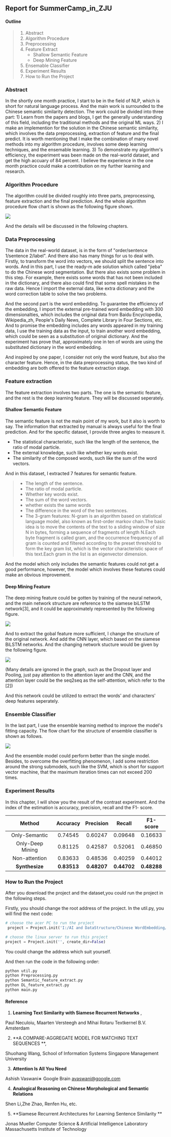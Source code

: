 ## Report for SummerCamp_in_ZJU 

#### Outline

> 1. Abstract
> 2. Algorithm Procedure
> 3. Preprocessing
> 4. Feature Extract
>    + Shallow Semantic Feature
>    + Deep Mining Feature
> 5. Ensemable Classifier
> 6. Experiment Results
> 7. How to Run the Project





### Abstract 



In the shortly one month practice, I start to be in the field of NLP, which is short for natural language process.  And the main work is surrounded to the Chinese semantic similarity detection.  The work could be divided into three part: 1) Learn from  the papers and blogs,  I get the generally understanding  of this field, including the traditional methods and the original ML ways. 2) I make an implemention for the solution in the Chinese semantic similarity, which involves the data preprocessing, extraction of feature and the final predict.  It is worth mentioning that I make the combination of many novel methods into my algorithm procedure, involves some deep learning techniques, and the ensemable learning. 3) To demonstrate my algorithm's efficiency,   the experiment was been made on the real-world dataset, and get the high accuary of 84 percent.  I believe the experience in the one month practice could make a contribution on my further learning and research. 



### Algorithm Procedure



The algorithm could be divided roughly into three parts, preprocessing, feature extraction and the final prediction. And the whole algorithm procedure flow chart is shown as the following figure shown.

![](img/whole_procedure.png)

And the details will be discussed in the following chapters.



### Data Preprocessing



The data in the real-world dataset, is in the form of  "order/sentence 1/sentence 2/label". And there also has many things for us to deal with. Firstly, to  transform the word into vectors, we should split the sentence into words. And in this part, I use the ready-m ade solution which called "jieba" to do the Chinese word segmentation. But there also exists some problem in this step. For example, there exists some words that has not been included in the dictionary, and there also could find that some spell mistakes in the raw data. Hence I import the external data, like extra dictionary and the word correction table to solve the two problems. 

And  the second part is the word embedding. To guarantee the efficiency of the embedding, I import the external pre-trained word embedding with 300 dimensionalties, which includes the original data from Baidu Encyclopedia,  Wikipedia_zh, People's Daily News, Complete Library in Four Sections, etc. And to promise the embedding includes any words appeared in my training data, I use the training data as the input, to train another word embedding, which could be seen as a substitution of original dictionary. And the experiment has prove that, approximately one in ten of words are using the substituted dictionary in the word embedding.

And inspired by one paper, I consider not only the word feature, but also the character feature. Hence, in the data preprocessing status, the two kind of embedding are both  offered  to the feature extraction stage. 



### Feature extraction



The feature extraction involves two parts. The one is the semantic feature, and the rest is the deep learning feature. They will be discussed seperately.

#### Shallow Semantic Feature

The semantic feature is not the main point of my work, but it also is worth to say. The information that extracted by manual is always useful for the final prediction. And for the specific dataset, I provide three angles to measure it. 

- The statistical characteristic, such like the length of the sentence, the ratio of modal particle.
- The external knowledge, such like whether key words exist.
- The similarity of the composed words, such like the sum of the word vectors. 

And in this dataset, I extracted 7 features for semantic feature.

> + The length of the sentence.
> + The ratio of modal particle.
> + Whether key words exist.
> + The sum of the word vectors.
> + whether exists the same words
> + The difference in the word of the two sentences.
> + The 3-gram features: N-gram is an algorithm based on statistical language model, also known as first-order markov chain.The basic idea is to move the contents of the text to a sliding window of size N in bytes, forming a sequence of fragments of length N.Each byte fragment is called gram, and the occurrence frequency of all gram is counted and filtered according to the preset threshold to form the key gram list, which is the vector characteristic space of this text.Each gram in the list is an eigenvector dimension. 

And the model which only includes the semantic features could not get a good performance, however, the model which involves these features could make an obvious improvement. 

#### Deep Mining Feature

The deep mining feature could be gotten by training of the neural network, and the main network structure are reference to the siamese biLSTM network[3],  and it could be approximately represented by the following figure.

![](img/bilstm.png)

And to extract the gobal feature more sufficient, I change the structure of the original network. And add the CNN layer, which based on the siamese BiLSTM networks. And the changing network stucture would be given by the following figure.

![](img/DL_S.png)



(Many details are ignored in the graph, such as the Dropout layer and Pooling, just pay attention to the attention layer and the CNN, and the attention layer could be the seq2seq as the self-attention, which refer to the [2])

And this network could be utilized to extract the words' and characters' deep features seperately. 

### Ensemble Classifier

In the last part, I use the ensemble learning method to improve the model's fitting capacity. The flow chart for the structure of ensemble classifier is  shown as follows.

![](img/ense_learn.png)

And the  ensemble model could perform better than the single model. Besides, to overcome the overfitting phenomenon, I add some restriction around the strong submodels, such like the SVM, which is short for support vector machine, that the maximum iteration times can not exceed 200 times. 


### Experiment Results



In this chapter, I will show you the result of the contrast experiment.  And the index of the estimation is accuracy, precision, recall and the F1- score.

|      Method      |  Accuracy   |  Precision  |   Recall    |  F1-score   |
| :--------------: | :---------: | :---------: | :---------: | :---------: |
|  Only-Semantic   |   0.74545   |   0.60247   |   0.09648   |   0.16633   |
| Only-Deep Mining |   0.81125   |   0.42587   |   0.52061   |   0.46850   |
|  Non-attention   |   0.83633   |   0.48536   |   0.40259   |   0.44012   |
|  **Synthesize**  | **0.83513** | **0.48207** | **0.44702** | **0.48288** |






### How to Run the Project

After you download the project and the dataset,you could run the project in the following steps.

Firstly, you should change the root address of the project. In the util.py, you will find the next code:

```python
# choose the acer PC to run the project
 project = Project.init('I:/AI and DataStructure/Chinese WordEmbedding/SummerNLP',create_dir=False)

# choose the linux server to run this project
project = Project.init('', create_dir=False)
```

You could change the address which suit yourself.

And then run the code in the following order:

```python
python util.py
python Preprocessing.py
python Semantic_feature_extract.py
python DL_feature_extract.py
python main.py
```





#### Reference

1. **Learning Text Similarity with Siamese Recurrent Networks** ,

Paul Neculoiu, Maarten Versteegh and Mihai Rotaru Textkernel B.V. Amsterdam    

2. **A COMPARE-AGGREGATE MODEL FOR MATCHING TEXT SEQUENCES **,

Shuohang Wang, School of Information Systems Singapore Management University    

3. **Attention Is All You Need** 

Ashish Vaswani∗ Google Brain avaswani@google.com     

4. **Analogical Reasoning on Chinese Morphological and Semantic Relations**

Shen Li,Zhe Zhao, Renfen Hu, etc.

5. **Siamese Recurrent Architectures for Learning Sentence Similarity **

Jonas Mueller Computer Science & Artificial Intelligence Laboratory Massachusetts Institute of Technology    
